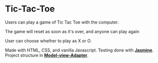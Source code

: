 # Tic-Tac-Toe

Users can play a game of Tic Tac Toe with the computer.

The game will reset as soon as it's over, and anyone can play again

User can choose whether to play as X or O.

Made with HTML, CSS, and vanilla Javascript. Testing done with [**Jasmine**](https://jasmine.github.io/). Project structure in [**Model-view-Adapter**](https://en.wikipedia.org/wiki/Model%E2%80%93view%E2%80%93adapter). 
